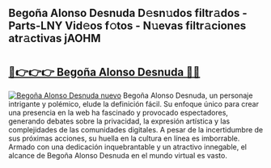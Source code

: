## Begoña Alonso Desnuda D𝚎sn𝚞dos filtr𝚊dos - Parts-LNY Vid𝚎os f𝚘tos - N𝚞evas filtr𝚊ciones atr𝚊ctivas jAOHM

# <h2><a href="http://mb33k3e.tromn.icu/?c=Bego%c3%b1a+Alonso+Desnuda">🔗👉👉👉 Begoña Alonso Desnuda 🔗🔗</a></h2>

[![Begoña Alonso Desnuda nuevo](https://i.imgur.com/pEAQMta.gif)](http://mb33k3e.tromn.icu/?c=Bego%c3%b1a+Alonso+Desnuda)
Begoña Alonso Desnuda, un personaje intrigante y polémico, elude la definición fácil. Su enfoque único para crear una presencia en la web ha fascinado y provocado espectadores, generando debates sobre la privacidad, la expresión artística y las complejidades de las comunidades digitales. A pesar de la incertidumbre de sus próximas acciones, su huella en la cultura en línea es imborrable. Armado con una dedicación inquebrantable y un atractivo innegable, el alcance de Begoña Alonso Desnuda en el mundo virtual es vasto.

